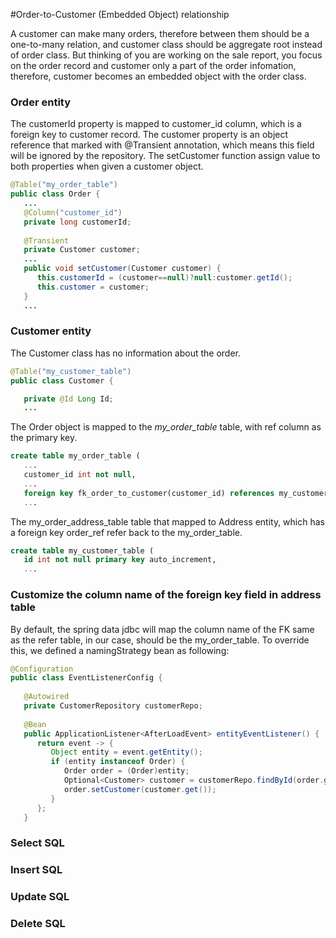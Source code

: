 #Order-to-Customer (Embedded Object) relationship

A customer can make many orders, therefore between them should be a one-to-many relation, and customer class should be aggregate root instead of order class. But thinking of you are working on the sale report, you focus on the order record and customer only a part of the order infomation, therefore, customer becomes an embedded object with the order class.

### Order entity
 
The customerId property is mapped to customer_id column, which is a foreign key to customer record. The customer property is an object reference that marked with @Transient annotation, which means this field will be ignored by the repository. The setCustomer function assign value to both properties when given a customer object.

```Java
@Table("my_order_table")
public class Order {
   ...
   @Column("customer_id")
   private long customerId;
   
   @Transient
   private Customer customer;
   ...
   public void setCustomer(Customer customer) {
      this.customerId = (customer==null)?null:customer.getId();
      this.customer = customer;
   }
   ...
```
### Customer entity

The Customer class has no information about the order.

```Java
@Table("my_customer_table")
public class Customer {

   private @Id Long Id;
   ...
```

The Order object is mapped to the *my_order_table* table, with ref column as the primary key.
```sql
create table my_order_table (
   ...
   customer_id int not null,
   ...
   foreign key fk_order_to_customer(customer_id) references my_customer_table(id)
   ...
```

The my_order_address_table table that mapped to Address entity, which has a foreign key order_ref refer back to the my_order_table.
```sql
create table my_customer_table (
   id int not null primary key auto_increment,
   ...
```

### Customize the column name of the foreign key field in address table

By default, the spring data jdbc will map the column name of the FK same as the refer table, in our case, should be the my_order_table. To override this, we defined a namingStrategy bean as following:

```java
@Configuration
public class EventListenerConfig {
   
   @Autowired
   private CustomerRepository customerRepo;
   
   @Bean
   public ApplicationListener<AfterLoadEvent> entityEventListener() {
      return event -> {
         Object entity = event.getEntity();
         if (entity instanceof Order) {
            Order order = (Order)entity;
            Optional<Customer> customer = customerRepo.findById(order.getCustomerId());
            order.setCustomer(customer.get());
         }
      };
   }
```


### Select SQL

### Insert SQL

### Update SQL

### Delete SQL

